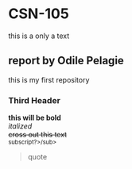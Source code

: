 # CSN-105
this is a only a text

## report by Odile Pelagie
this is my first repository

### Third Header
**this will be bold**  
*italized*  
~~cross out this text~~  
<sub>subscript?>/sub>  

> quote


